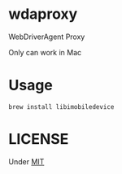 # wdaproxy
WebDriverAgent Proxy

Only can work in Mac

# Usage
```
brew install libimobiledevice
```

# LICENSE
Under [MIT](LICENSE)
